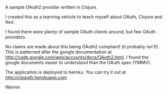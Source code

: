 
A sample OAuth2 provider written in Clojure. 

I created this as a learning vehicle to teach myself about OAuth, Clojure and Noir. 

I found there were plenty of sample OAuth clients around, but few OAuth providers. 

No claims are made about this being OAuth2 compliant! (it probably isn't!). This is patterned
after the google documentation at http://code.google.com/apis/accounts/docs/OAuth2.html. I found the 
google documents easier to understand than the OAuth spec (YMMV).


The application is deployed to heroku. You can try it out at http://cloauth.herokuapp.com

Warren
